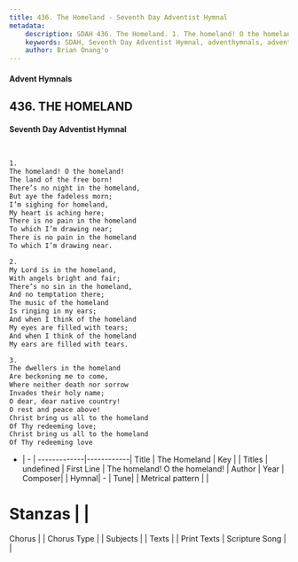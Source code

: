 ```yaml
---
title: 436. The Homeland - Seventh Day Adventist Hymnal
metadata:
    description: SDAH 436. The Homeland. 1. The homeland! O the homeland! The land of the free born! There’s no night in the homeland, But aye the fadeless morn; I’m sighing for homeland, My heart is aching here; There is no pain in the homeland To which I’m drawing near; There is no pain in the homeland To which I’m drawing near.
    keywords: SDAH, Seventh Day Adventist Hymnal, adventhymnals, advent hymnals, The Homeland, The homeland! O the homeland! 
    author: Brian Onang'o
---
```


#### Advent Hymnals
## 436. THE HOMELAND
#### Seventh Day Adventist Hymnal

```txt


1.
The homeland! O the homeland!
The land of the free born!
There’s no night in the homeland,
But aye the fadeless morn;
I’m sighing for homeland,
My heart is aching here;
There is no pain in the homeland
To which I’m drawing near;
There is no pain in the homeland
To which I’m drawing near.

2.
My Lord is in the homeland,
With angels bright and fair;
There’s no sin in the homeland,
And no temptation there;
The music of the homeland
Is ringing in my ears;
And when I think of the homeland
My eyes are filled with tears;
And when I think of the homeland
My ears are filled with tears.

3.
The dwellers in the homeland
Are beckoning me to come,
Where neither death nor sorrow
Invades their holy name;
O dear, dear native country!
O rest and peace above!
Christ bring us all to the homeland
Of Thy redeeming love;
Christ bring us all to the homeland
Of Thy redeeming love


```

- |   -  |
-------------|------------|
Title | The Homeland |
Key |  |
Titles | undefined |
First Line | The homeland! O the homeland! |
Author | 
Year | 
Composer|  |
Hymnal|  - |
Tune|  |
Metrical pattern | |
# Stanzas |  |
Chorus |  |
Chorus Type |  |
Subjects |  |
Texts |  |
Print Texts | 
Scripture Song |  |
  

